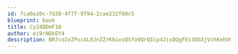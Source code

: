 ```yaml
---
id: fca0a10c-7d38-4f77-9794-2cae232f80c5
blueprint: book
title: Cy24BDmF10
author: ei9rNQkEY4
description: NR7co2xZPxc4L8JnZZrKbixsQSfo9QrQIcp4JisQQgFEs3DGXjVchKehVKNDKmwJkGmD6bJzU6kmWYtkwFzKlwpLeQbQZok8OhQs
---
```

